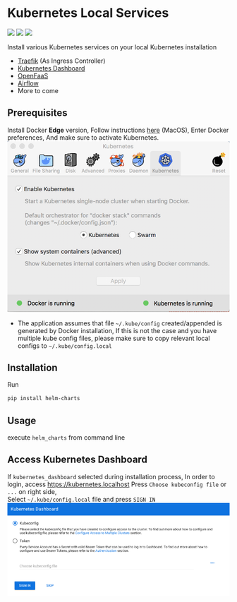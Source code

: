 Kubernetes Local Services
=========================
[![](https://img.shields.io/pypi/v/helm-charts.svg)](https://pypi.org/project/helm-charts/)
[![](https://img.shields.io/pypi/l/helm-charts.svg?colorB=blue)](https://pypi.org/project/helm-charts/)
[![](https://img.shields.io/pypi/pyversions/helm-charts.svg)](https://pypi.org/project/helm-charts/)

Install various Kubernetes services on your local Kubernetes installation 

- [Traefik](https://traefik.io/) (As Ingress Controller)
- [Kubernetes Dashboard](https://kubernetes.io/docs/tasks/access-application-cluster/web-ui-dashboard/)
- [OpenFaaS](https://www.openfaas.com/)
- [Airflow](https://airflow.apache.org/)
- More to come

Prerequisites
-------------

Install Docker **Edge** version,
Follow instructions [here](https://store.docker.com/editions/community/docker-ce-desktop-mac) (MacOS), 
Enter Docker preferences, And make sure to activate Kubernetes.
![](docs/docker_kubernetes.png)

* The application assumes that file `~/.kube/config` created/appended is generated by Docker installation,
  If this is not the case and you have multiple kube config files,
  please make sure to copy relevant local configs to `~/.kube/config.local`

Installation
------------

Run
```bash
pip install helm-charts
```

Usage
-----
execute `helm_charts` from command line

Access Kubernetes Dashboard
---------------------------

If `kubernetes_dashboard` selected during installation process,
In order to login, access https://kubernetes.localhost
Press `Choose kubeconfig file` or `...` on right side,  
Select `~/.kube/config.local` file and press `SIGN IN`
![](docs/kubernetes_dashboard.png)
